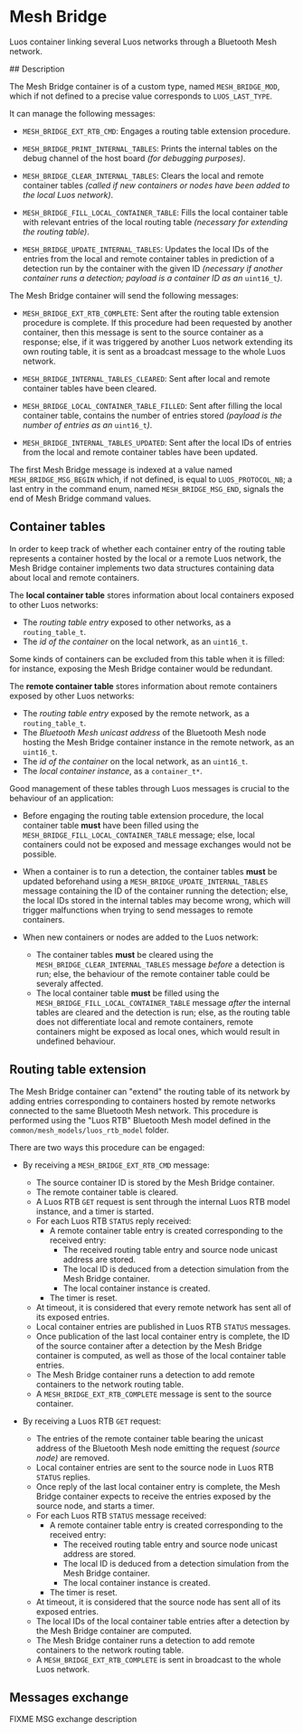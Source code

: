 # Mesh Bridge

Luos container linking several Luos networks through a Bluetooth Mesh
network.

## Description

The Mesh Bridge container is of a custom type, named `MESH_BRIDGE_MOD`,
which if not defined to a precise value corresponds to `LUOS_LAST_TYPE`.

It can manage the following messages:

* `MESH_BRIDGE_EXT_RTB_CMD`: Engages a routing table extension
procedure.

* `MESH_BRIDGE_PRINT_INTERNAL_TABLES`: Prints the internal tables on
the debug channel of the host board _(for debugging purposes)_.

* `MESH_BRIDGE_CLEAR_INTERNAL_TABLES`: Clears the local and remote
container tables _(called if new containers or nodes have been added to
the local Luos network)_.

* `MESH_BRIDGE_FILL_LOCAL_CONTAINER_TABLE`: Fills the local container
table with relevant entries of the local routing table _(necessary for
extending the routing table)_.

* `MESH_BRIDGE_UPDATE_INTERNAL_TABLES`: Updates the local IDs of the
entries from the local and remote container tables in prediction of a
detection run by the container with the given ID _(necessary if another
container runs a detection; payload is a container ID as an_
`uint16_t`_)_.

The Mesh Bridge container will send the following messages:

* `MESH_BRIDGE_EXT_RTB_COMPLETE`: Sent after the routing table extension
procedure is complete. If this procedure had been requested by another
container, then this message is sent to the source container as a
response; else, if it was triggered by another Luos network extending
its own routing table, it is sent as a broadcast message to the whole
Luos network.

* `MESH_BRIDGE_INTERNAL_TABLES_CLEARED`: Sent after local and remote
container tables have been cleared.

* `MESH_BRIDGE_LOCAL_CONTAINER_TABLE_FILLED`: Sent after filling the
local container table, contains the number of entries stored _(payload
is the number of entries as an_ `uint16_t`_)_.

* `MESH_BRIDGE_INTERNAL_TABLES_UPDATED`: Sent after the local IDs of
entries from the local and remote container tables have been updated.

The first Mesh Bridge message is indexed at a value named
`MESH_BRIDGE_MSG_BEGIN` which, if not defined, is equal to
`LUOS_PROTOCOL_NB`; a last entry in the command enum, named
`MESH_BRIDGE_MSG_END`, signals the end of Mesh Bridge command values.

## Container tables

In order to keep track of whether each container entry of the routing
table represents a container hosted by the local or a remote Luos
network, the Mesh Bridge container implements two data structures
containing data about local and remote containers.

The **local container table** stores information about local containers
exposed to other Luos networks:
* The _routing table entry_ exposed to other networks, as a
`routing_table_t`.
* The _id of the container_ on the local network, as an `uint16_t`.

Some kinds of containers can be excluded from this table when it is
filled: for instance, exposing the Mesh Bridge container would be
redundant.

The **remote container table** stores information about remote
containers exposed by other Luos networks:
* The _routing table entry_ exposed by the remote network, as a
`routing_table_t`.
* The _Bluetooth Mesh unicast address_ of the Bluetooth Mesh node
hosting the Mesh Bridge container instance in the remote network, as an
`uint16_t`.
* The _id of the container_ on the local network, as an `uint16_t`.
* The _local container instance_, as a `container_t*`.

Good management of these tables through Luos messages is crucial to the
behaviour of an application:

* Before engaging the routing table extension procedure, the local
container table **must** have been filled using the
`MESH_BRIDGE_FILL_LOCAL_CONTAINER_TABLE` message; else, local containers
could not be exposed and message exchanges would not be possible.

* When a container is to run a detection, the container tables **must**
be updated beforehand using a `MESH_BRIDGE_UPDATE_INTERNAL_TABLES`
message containing the ID of the container running the detection; else,
the local IDs stored in the internal tables may become wrong, which
will trigger malfunctions when trying to send messages to remote
containers.

* When new containers or nodes are added to the Luos network:
  * The container tables **must** be cleared using the
`MESH_BRIDGE_CLEAR_INTERNAL_TABLES` message _before_ a detection is run;
else, the behaviour of the remote container table could be severaly
affected.
  * The local container table **must** be filled using the
`MESH_BRIDGE_FILL_LOCAL_CONTAINER_TABLE` message _after_ the internal
tables are cleared and the detection is run; else, as the routing table
does not differentiate local and remote containers, remote containers
might be exposed as local ones, which would result in undefined
behaviour.

## Routing table extension

The Mesh Bridge container can "extend" the routing table of its network
by adding entries corresponding to containers hosted by remote networks
connected to the same Bluetooth Mesh network. This procedure is
performed using the "Luos RTB" Bluetooth Mesh model defined in the
`common/mesh_models/luos_rtb_model` folder.

There are two ways this procedure can be engaged:

* By receiving a `MESH_BRIDGE_EXT_RTB_CMD` message:
  * The source container ID is stored by the Mesh Bridge container.
  * The remote container table is cleared.
  * A Luos RTB `GET` request is sent through the internal Luos RTB model
instance, and a timer is started.
  * For each Luos RTB `STATUS` reply received:
    * A remote container table entry is created corresponding to the
received entry:
      * The received routing table entry and source node unicast address
are stored.
      * The local ID is deduced from a detection simulation from the
Mesh Bridge container.
      * The local container instance is created.
    * The timer is reset.
  * At timeout, it is considered that every remote network has sent all
of its exposed entries.
  * Local container entries are published in Luos RTB `STATUS` messages.
  * Once publication of the last local container entry is complete, the
ID of the source container after a detection by the Mesh Bridge
container is computed, as well as those of the local container table
entries.
  * The Mesh Bridge container runs a detection to add remote containers
to the network routing table.
  * A `MESH_BRIDGE_EXT_RTB_COMPLETE` message is sent to the source
container.

* By receiving a Luos RTB `GET` request:
  * The entries of the remote container table bearing the unicast
address of the Bluetooth Mesh node emitting the request _(source node)_
are removed.
  * Local container entries are sent to the source node in Luos RTB
`STATUS` replies.
  * Once reply of the last local container entry is complete, the Mesh
Bridge container expects to receive the entries exposed by the source
node, and starts a timer.
  * For each Luos RTB `STATUS` message received:
    * A remote container table entry is created corresponding to the
received entry:
      * The received routing table entry and source node unicast address
are stored.
      * The local ID is deduced from a detection simulation from the
Mesh Bridge container.
      * The local container instance is created.
    * The timer is reset.
  * At timeout, it is considered that the source node has sent all of
its exposed entries.
  * The local IDs of the local container table entries after a detection
by the Mesh Bridge container are computed.
  * The Mesh Bridge container runs a detection to add remote containers
to the network routing table.
  * A `MESH_BRIDGE_EXT_RTB_COMPLETE` is sent in broadcast to the whole
Luos network.

## Messages exchange

FIXME MSG exchange description
